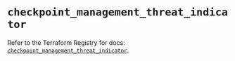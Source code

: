 # `checkpoint_management_threat_indicator`

Refer to the Terraform Registry for docs: [`checkpoint_management_threat_indicator`](https://registry.terraform.io/providers/checkpointsw/checkpoint/2.11.0/docs/resources/management_threat_indicator).
